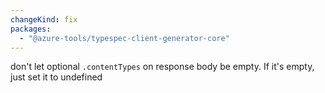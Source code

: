 ```yaml
---
changeKind: fix
packages:
  - "@azure-tools/typespec-client-generator-core"
---
```


don't let optional `.contentTypes` on response body be empty. If it's empty, just set it to undefined